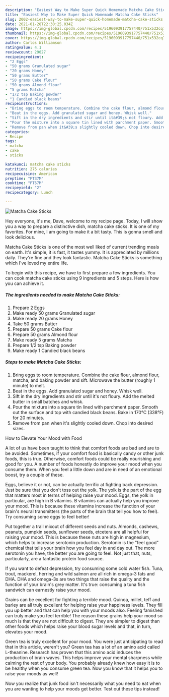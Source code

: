 ```yaml
---
description: "Easiest Way to Make Super Quick Homemade Matcha Cake Sticks"
title: "Easiest Way to Make Super Quick Homemade Matcha Cake Sticks"
slug: 2002-easiest-way-to-make-super-quick-homemade-matcha-cake-sticks
date: 2021-01-28T22:30:25.034Z
image: https://img-global.cpcdn.com/recipes/5196093917757440/751x532cq70/matcha-cake-sticks-recipe-main-photo.jpg
thumbnail: https://img-global.cpcdn.com/recipes/5196093917757440/751x532cq70/matcha-cake-sticks-recipe-main-photo.jpg
cover: https://img-global.cpcdn.com/recipes/5196093917757440/751x532cq70/matcha-cake-sticks-recipe-main-photo.jpg
author: Carlos Williamson
ratingvalue: 4.1
reviewcount: 29027
recipeingredient:
- "2 Eggs"
- "50 grams Granulated sugar"
- "20 grams Honey"
- "50 grams Butter"
- "50 grams Cake flour"
- "50 grams Almond flour"
- "5 grams Matcha"
- "1/2 tsp Baking powder"
- "1 Candied black beans"
recipeinstructions:
- "Bring eggs to room temperature. Combine the cake flour, almond flour, matcha, and baking powder and sift. Microwave the butter (roughly 1 minute) to melt."
- "Beat in the eggs. Add granulated sugar and honey. Whisk well."
- "Sift in the dry ingredients and stir until it&#39;s not floury. Add the melted butter in small batches and whisk."
- "Pour the mixture into a square tin lined with parchment paper. Smooth out the surface and top with candied black beans. Bake in 170°C (338°F) for 20 minutes."
- "Remove from pan when it&#39;s slightly cooled down. Chop into desired sizes."
categories:
- Recipe
tags:
- matcha
- cake
- sticks

katakunci: matcha cake sticks 
nutrition: 275 calories
recipecuisine: American
preptime: "PT37M"
cooktime: "PT57M"
recipeyield: "2"
recipecategory: Lunch

---
```



![Matcha Cake Sticks](https://img-global.cpcdn.com/recipes/5196093917757440/751x532cq70/matcha-cake-sticks-recipe-main-photo.jpg)

Hey everyone, it's me, Dave, welcome to my recipe page. Today, I will show you a way to prepare a distinctive dish, matcha cake sticks. It is one of my favorites. For mine, I am going to make it a bit tasty. This is gonna smell and look delicious.



Matcha Cake Sticks is one of the most well liked of current trending meals on earth. It's simple, it is fast, it tastes yummy. It is appreciated by millions daily. They're fine and they look fantastic. Matcha Cake Sticks is something which I've loved my entire life.


To begin with this recipe, we have to first prepare a few ingredients. You can cook matcha cake sticks using 9 ingredients and 5 steps. Here is how you can achieve it.

<!--inarticleads1-->

##### The ingredients needed to make Matcha Cake Sticks:

1. Prepare 2 Eggs
1. Make ready 50 grams Granulated sugar
1. Make ready 20 grams Honey
1. Take 50 grams Butter
1. Prepare 50 grams Cake flour
1. Prepare 50 grams Almond flour
1. Make ready 5 grams Matcha
1. Prepare 1/2 tsp Baking powder
1. Make ready 1 Candied black beans




<!--inarticleads2-->

##### Steps to make Matcha Cake Sticks:

1. Bring eggs to room temperature. Combine the cake flour, almond flour, matcha, and baking powder and sift. Microwave the butter (roughly 1 minute) to melt.
1. Beat in the eggs. Add granulated sugar and honey. Whisk well.
1. Sift in the dry ingredients and stir until it&#39;s not floury. Add the melted butter in small batches and whisk.
1. Pour the mixture into a square tin lined with parchment paper. Smooth out the surface and top with candied black beans. Bake in 170°C (338°F) for 20 minutes.
1. Remove from pan when it&#39;s slightly cooled down. Chop into desired sizes.




How to Elevate Your Mood with Food


A lot of us have been taught to think that comfort foods are bad and are to be avoided. Sometimes, if your comfort food is basically candy or other junk foods, this is true. Otherwise, comfort foods could be really nourishing and good for you. A number of foods honestly do improve your mood when you consume them. When you feel a little down and are in need of an emotional boost, try a couple of these.

Eggs, believe it or not, can be actually terrific at fighting back depression. Just be sure that you don't toss out the yolk. The yolk is the part of the egg that matters most in terms of helping raise your mood. Eggs, the yolk in particular, are high in B vitamins. B vitamins can actually help you improve your mood. This is because these vitamins increase the function of your brain's neural transmitters (the parts of the brain that tell you how to feel). Try consuming some eggs to feel better!

Put together a trail mixout of different seeds and nuts. Almonds, cashews, peanuts, pumpkin seeds, sunflower seeds, etcetera are all helpful for raising your mood. This is because these nuts are high in magnesium, which helps to increase serotonin production. Serotonin is the "feel good" chemical that tells your brain how you feel day in and day out. The more serotonin you have, the better you are going to feel. Not just that, nuts, particularly, are a fantastic protein food source.

If you want to defeat depression, try consuming some cold water fish. Tuna, trout, mackerel, herring and wild salmon are all rich in omega-3 fats and DHA. DHA and omega-3s are two things that raise the quality and the function of your brain's grey matter. It's true: consuming a tuna fish sandwich can earnestly raise your mood. 

Grains can be excellent for fighting a terrible mood. Quinoa, millet, teff and barley are all truly excellent for helping raise your happiness levels. They fill you up better and that can help you with your moods also. Feeling famished can truly make you feel terrible! The reason these grains help your mood so much is that they are not difficult to digest. They are simpler to digest than other foods which helps raise your blood sugar levels and that, in turn, elevates your mood.

Green tea is truly excellent for your mood. You were just anticipating to read that in this article, weren't you? Green tea has a lot of an amino acid called L-theanine. Research has proven that this amino acid induces the production of brain waves. This helps improve your mental sharpness while calming the rest of your body. You probably already knew how easy it is to be healthy when you consume green tea. Now you know that it helps you to raise your moods as well!

Now you realize that junk food isn't necessarily what you need to eat when you are wanting to help your moods get better. Test out  these tips  instead!

